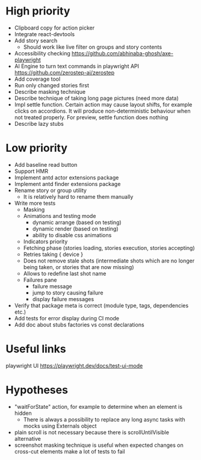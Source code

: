 # High priority

* Clipboard copy for action picker
* Integrate react-devtools
* Add story search
    * Should work like live filter on groups and story contents
* Accessibility checking https://github.com/abhinaba-ghosh/axe-playwright
* AI Engine to turn text commands in playwright API https://github.com/zerostep-ai/zerostep
* Add coverage tool
* Run only changed stories first
* Describe masking technique
* Describe technique of taking long page pictures (need more data)
* Impl settle function. Certain action may cause layout shifts, for example clicks on accordions. It will produce
  non-deterministic behaviour when not treated properly. For preview, settle function does nothing
* Describe lazy stubs

# Low priority

* Add baseline read button
* Support HMR
* Implement antd actor extensions package
* Implement antd finder extensions package
* Rename story or group utility
    * It is relatively hard to rename them manually
* Write more tests
    * Masking
    * Animations and testing mode
        * dynamic arrange (based on testing)
        * dynamic render (based on testing)
        * ability to disable css animations
    * Indicators priority
    * Fetching phase (stories loading, stories execution, stories accepting)
    * Retries taking { device }
    * Does not remove stale shots (intermediate shots which are no longer being taken, or stories that are now missing)
    * Allows to redefine last shot name
    * Failures pane
        * failure message
        * jump to story causing failure
        * display failure messages
* Verify that package meta is correct (module type, tags, dependencies etc.)
* Add tests for error display during CI mode
* Add doc about stubs factories vs const declarations

# Useful links

playwright UI https://playwright.dev/docs/test-ui-mode

# Hypotheses

* "waitForState" action, for example to determine when an element is hidden
    * There is always a possibility to replace any long async tasks with mocks using Externals object
* plain scroll is not necessary because there is scrollUntilVisible alternative
* screenshot masking technique is useful when expected changes on cross-cut elements make a lot of tests to fail

